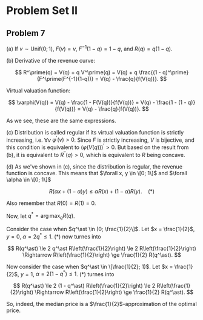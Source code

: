 # Problem Set II

## Problem 7

(a) If $v \sim \mathrm{Unif} (0; 1)$, $F(v) = v$, $F^{-1}(1 - q) = 1 - q$, and $R(q) = q (1 - q)$.

(b) Derivative of the revenue curve:

$$
R^\prime(q) = V(q) + q V^\prime(q) = V(q) + q \frac{(1 - q)^\prime}{F^\prime(F^{-1}(1-q))} = V(q) - \frac{q}{f(V(q))}.
$$

Virtual valuation function:

$$
\varphi(V(q)) = V(q) - \frac{1 - F(V(q))}{f(V(q))} = V(q) - \frac{1 - (1 - q)}{f(V(q))} = V(q) - \frac{q}{f(V(q))}.
$$

As we see, these are the same expressions.

(c) Distribution is called regular if its virtual valuation function is strictly increasing, i.e. $\forall v$ $\varphi^\prime(v) > 0$.
Since $F$ is strictly increasing, $V$ is bijective, and this condition is equivalent to $(\varphi(V(q)))^\prime > 0$.
But based on the result from (b), it is equivalent to $R^{\prime\prime}(q) > 0$, which is equivalent to $R$ being concave.

(d) As we've shown in (c), since the distribution is regular, the revenue function is concave.
This means that $\forall x, y \in \[0; 1\]$ and $\forall \alpha \in \[0; 1\]$

$$
R(\alpha x + (1 - \alpha) y) \le \alpha R(x) + (1 - \alpha) R(y).\ \ \ \ (\ast)
$$

Also remember that $R(0) = R(1) = 0$.

Now, let $q^\ast = \arg \max_{q} R(q)$.

Consider the case when $q^\ast \in (0; \frac{1}{2}\]$.
Let $x = \frac{1}{2}$, $y = 0$, $\alpha = 2 q^\ast \le 1$.
$(\ast)$ now turnes into

$$
R(q^\ast) \le 2 q^\ast R\left(\frac{1}{2}\right) \le 2 R\left(\frac{1}{2}\right)
\Rightarrow
R\left(\frac{1}{2}\right) \ge \frac{1}{2} R(q^\ast).
$$

Now consider the case when $q^\ast \in \[\frac{1}{2}; 1)$.
Let $x = \frac{1}{2}$, $y = 1$, $\alpha = 2 (1 - q^\ast) \le 1$.
$(\ast)$ turnes into

$$
R(q^\ast) \le 2 (1 - q^\ast) R\left(\frac{1}{2}\right) \le 2 R\left(\frac{1}{2}\right)
\Rightarrow
R\left(\frac{1}{2}\right) \ge \frac{1}{2} R(q^\ast).
$$

So, indeed, the median price is a $\frac{1}{2}$-approximation of the optimal price.
